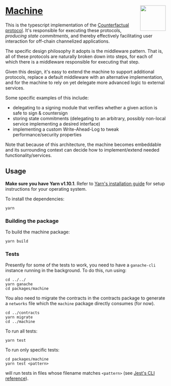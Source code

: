# [Machine](https://counterfactual.com) <img align="right" src="https://static1.squarespace.com/static/59ee6243268b96cc1fb2b14a/t/5af73bca1ae6cf80fc1cc250/1529369816810/?format=1500w" height="80px" />

This is the typescript implementation of the [Counterfactual protocol](https://github.com/counterfactual/specs/blob/master/v0/protocols.md). It's responsible for executing these protocols, _producing state commitments_, and thereby effectively facilitating user interaction for off-chain channelized applications.

The specific design philosophy it adopts is the middleware pattern. That is, all of these protocols are naturally broken down into steps, for each of which there is a middleware responsible for executing that step.

Given this design, it's easy to extend the machine to support additional protocols, replace a default middleware with an alternative implementation, and for the machine to rely on yet delegate more advanced logic to external services.

Some specific examples of this include:

- delegating to a signing module that verifies whether a given action is safe to sign & countersign
- storing state commitments (delegating to an arbitrary, possibly non-local service implementing a desired interface)
- implementing a custom Write-Ahead-Log to tweak performance/security properties

Note that because of this architecture, the machine becomes embeddable and its surrounding context can decide how to implement/extend needed functionality/services.

## Usage

**Make sure you have Yarn v1.10.1**. Refer to [Yarn's installation guide](https://yarnpkg.com/lang/en/docs/install/) for setup instructions for your operating system.

To install the dependencies:

```shell
yarn
```

### Building the package

To build the machine package:

```shell
yarn build
```

### Tests

Presently for some of the tests to work, you need to have a `ganache-cli` instance running in the background. To do this, run using:

```shell
cd ../../
yarn ganache
cd packages/machine
```

You also need to migrate the contracts in the contracts package to generate a `networks` file which the `machine` package directly consumes (for now).

```shell
cd ../contracts
yarn migrate
cd ../machine
```

To run all tests:

```shell
yarn test
```

To run only specific tests:

```shell
cd packages/machine
yarn test <pattern>
```

will run tests in files whose filename matches  `<pattern>` (see [Jest's CLI reference](https://jestjs.io/docs/en/cli.html#running-from-the-command-line)).